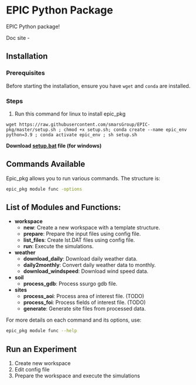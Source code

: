# EPIC Python Package

EPIC Python package! 

Doc site - 

## Installation

### Prerequisites

Before starting the installation, ensure you have `wget` and `conda` are installed.


### Steps

1. Run this command for linux to install epic_pkg
  ```
  wget https://raw.githubusercontent.com/smarsGroup/EPIC-pkg/master/setup.sh ; chmod +x setup.sh; conda create --name epic_env python=3.9 ; conda activate epic_env ; sh setup.sh
  ```

   **Download [setup.bat](setup.bat) file (for windows)**


## Commands Available

Epic_pkg allows you to run various commands. The structure is:

```bash
epic_pkg module func -options
```
## List of Modules and Functions:

- **workspace**
  - **new**: Create a new workspace with a template structure.
  - **prepare**: Prepare the input files using config file.
  - **list_files**: Create lst.DAT files using config file.
  - **run**: Execute the simulations.
- **weather**
  - **download_daily**: Download daily weather data. 
  - **daily2monthly**: Convert daily weather data to monthly.
  - **download_windspeed**: Download wind speed data.
- **soil**
  - **process_gdb**: Process ssurgo gdb file.
- **sites**
  - **process_aoi**: Process area of interest file.  (TODO)
  - **process_foi**: Process fields of interest file.  (TODO)
  - **generate**: Generate site files from processed data.

For more details on each command and its options, use:
```bash
epic_pkg module func --help
```

## Run an Experiment
1. Create new workspace
2. Edit config file
3. Prepare the workspace and execute the simulations
